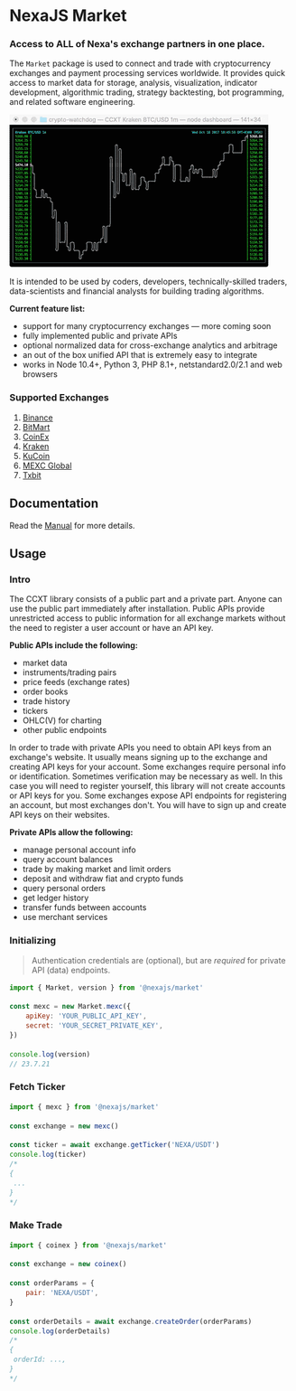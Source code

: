 # NexaJS Market

### Access to ALL of Nexa's exchange partners in one place.

The `Market` package is used to connect and trade with cryptocurrency exchanges and payment processing services worldwide. It provides quick access to market data for storage, analysis, visualization, indicator development, algorithmic trading, strategy backtesting, bot programming, and related software engineering.

![CCXT Markets Ani](./assets/ccxt-markets-ani.gif)

It is intended to be used by coders, developers, technically-skilled traders, data-scientists and financial analysts for building trading algorithms.

__Current feature list:__

- support for many cryptocurrency exchanges — more coming soon
- fully implemented public and private APIs
- optional normalized data for cross-exchange analytics and arbitrage
- an out of the box unified API that is extremely easy to integrate
- works in Node 10.4+, Python 3, PHP 8.1+, netstandard2.0/2.1 and web browsers

### Supported Exchanges

1. [Binance](https://accounts.binance.com/en/register?ref=D7YA7CLY)
2. [BitMart](http://www.bitmart.com/?r=rQCFLh)
3. [CoinEx](https://coinex.com)
4. [Kraken](https://www.kraken.com/)
5. [KuCoin](https://www.kucoin.com/ucenter/signup?rcode=E5wkqe)
6. [MEXC Global](https://m.mexc.com/auth/signup?inviteCode=1FQ1G)
7. [Txbit](https://txbit.io)


## Documentation

Read the [Manual](https;//nexajs.org/market) for more details.

## Usage

### Intro

The CCXT library consists of a public part and a private part. Anyone can use the public part immediately after installation. Public APIs provide unrestricted access to public information for all exchange markets without the need to register a user account or have an API key.

__Public APIs include the following:__

- market data
- instruments/trading pairs
- price feeds (exchange rates)
- order books
- trade history
- tickers
- OHLC(V) for charting
- other public endpoints

In order to trade with private APIs you need to obtain API keys from an exchange's website. It usually means signing up to the exchange and creating API keys for your account. Some exchanges require personal info or identification. Sometimes verification may be necessary as well. In this case you will need to register yourself, this library will not create accounts or API keys for you. Some exchanges expose API endpoints for registering an account, but most exchanges don't. You will have to sign up and create API keys on their websites.

__Private APIs allow the following:__

- manage personal account info
- query account balances
- trade by making market and limit orders
- deposit and withdraw fiat and crypto funds
- query personal orders
- get ledger history
- transfer funds between accounts
- use merchant services

### Initializing

> Authentication credentials are (optional), but are _required_ for private API (data) endpoints.

```js
import { Market, version } from '@nexajs/market'

const mexc = new Market.mexc({
    apiKey: 'YOUR_PUBLIC_API_KEY',
    secret: 'YOUR_SECRET_PRIVATE_KEY',
})

console.log(version)
// 23.7.21
```

### Fetch Ticker

```js
import { mexc } from '@nexajs/market'

const exchange = new mexc()

const ticker = await exchange.getTicker('NEXA/USDT')
console.log(ticker)
/*
{
 ...
}
*/
```

### Make Trade

```js
import { coinex } from '@nexajs/market'

const exchange = new coinex()

const orderParams = {
    pair: 'NEXA/USDT',
}

const orderDetails = await exchange.createOrder(orderParams)
console.log(orderDetails)
/*
{
 orderId: ...,
}
*/
```
